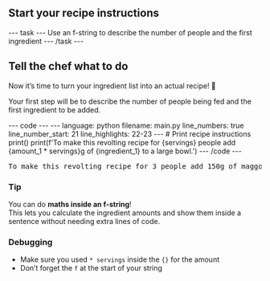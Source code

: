 <h2 class="c-project-heading--task">Start your recipe instructions</h2>
--- task ---
Use an f-string to describe the number of people and the first ingredient
--- /task ---

<h2 class="c-project-heading--explainer">Tell the chef what to do</h2>

Now it’s time to turn your ingredient list into an actual recipe! 🍲

Your first step will be to describe the number of people being fed and the first ingredient to be added.

<div class="c-project-code">
--- code ---
---
language: python
filename: main.py
line_numbers: true
line_number_start: 21
line_highlights: 22-23
---
# Print recipe instructions
print()
print(f'To make this revolting recipe for {servings} people add {amount_1 * servings}g of {ingredient_1} to a large bowl.')
--- /code ---
</div>

<div class="c-project-output">
<pre>To make this revolting recipe for 3 people add 150g of maggot mash 🐛 to a large bowl.</pre>
</div>

<div class="c-project-callout c-project-callout--tip">

### Tip

You can do **maths inside an f-string**!  
This lets you calculate the ingredient amounts and show them inside a sentence without needing extra lines of code.

</div>

<div class="c-project-callout c-project-callout--debug">

### Debugging

- Make sure you used `* servings` inside the `{}` for the amount
- Don’t forget the `f` at the start of your string

</div>
